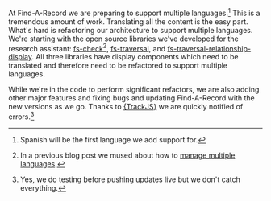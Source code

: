 At Find-A-Record we are preparing to support multiple languages.[^1] This is a
tremendous amount of work. Translating all the content is the easy part. What's
hard is refactoring our architecture to support multiple languages. We're starting
with the open source libraries we've developed for the research assistant:
[fs-check][fs-check][^2], [fs-traversal][fs-traversal], and 
[fs-traversal-relationship-display][fs-traversal-relationship-display]. All three
libraries have display components which need to be translated and therefore
need to be refactored to support multiple languages.

While we're in the code to perform significant refactors, we are also adding other
major features and fixing bugs and updating Find-A-Record with the new versions
as we go. Thanks to [{TrackJS}][track-js] we are quickly notified of errors.[^3]

[fs-traversal]: https://github.com/genealogysystems/fs-traversal
[fs-check]: https://github.com/genealogysystems/fs-check
[fs-traversal-relationship-display]: https://github.com/genealogysystems/fs-traversal-relationship-display
[track-js]: /2015/04/16/javascript-error-logging-trackjs.html

[^1]: Spanish will be the first language we add support for.
[^2]: In a previous blog post we mused about how to [manage multiple languages](/2015/04/02/managing-language-packs-jacascript-lib.html).
[^3]: Yes, we do testing before pushing updates live but we don't catch everything.